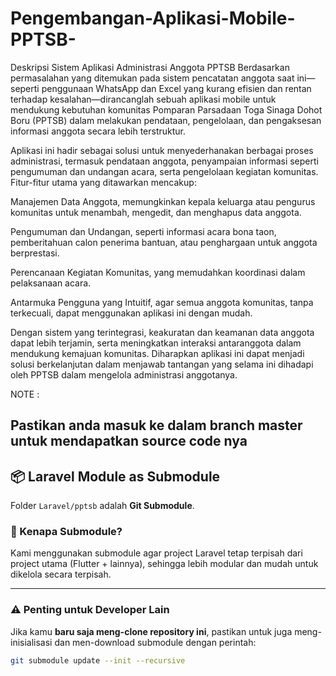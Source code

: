 # Pengembangan-Aplikasi-Mobile-PPTSB-

Deskripsi Sistem Aplikasi Administrasi Anggota PPTSB
Berdasarkan permasalahan yang ditemukan pada sistem pencatatan anggota saat ini—seperti penggunaan WhatsApp dan Excel yang kurang efisien dan rentan terhadap kesalahan—dirancanglah sebuah aplikasi mobile untuk mendukung kebutuhan komunitas Pomparan Parsadaan Toga Sinaga Dohot Boru (PPTSB) dalam melakukan pendataan, pengelolaan, dan pengaksesan informasi anggota secara lebih terstruktur.

Aplikasi ini hadir sebagai solusi untuk menyederhanakan berbagai proses administrasi, termasuk pendataan anggota, penyampaian informasi seperti pengumuman dan undangan acara, serta pengelolaan kegiatan komunitas. Fitur-fitur utama yang ditawarkan mencakup:

Manajemen Data Anggota, memungkinkan kepala keluarga atau pengurus komunitas untuk menambah, mengedit, dan menghapus data anggota.

Pengumuman dan Undangan, seperti informasi acara bona taon, pemberitahuan calon penerima bantuan, atau penghargaan untuk anggota berprestasi.

Perencanaan Kegiatan Komunitas, yang memudahkan koordinasi dalam pelaksanaan acara.

Antarmuka Pengguna yang Intuitif, agar semua anggota komunitas, tanpa terkecuali, dapat menggunakan aplikasi ini dengan mudah.

Dengan sistem yang terintegrasi, keakuratan dan keamanan data anggota dapat lebih terjamin, serta meningkatkan interaksi antaranggota dalam mendukung kemajuan komunitas. Diharapkan aplikasi ini dapat menjadi solusi berkelanjutan dalam menjawab tantangan yang selama ini dihadapi oleh PPTSB dalam mengelola administrasi anggotanya.


NOTE : 

## Pastikan anda masuk ke dalam branch master untuk mendapatkan source code nya
## 📦 Laravel Module as Submodule

Folder `Laravel/pptsb` adalah **Git Submodule**.

### 🔧 Kenapa Submodule?
Kami menggunakan submodule agar project Laravel tetap terpisah dari project utama (Flutter + lainnya), sehingga lebih modular dan mudah untuk dikelola secara terpisah.

---

### ⚠️ Penting untuk Developer Lain

Jika kamu **baru saja meng-clone repository ini**, pastikan untuk juga meng-inisialisasi dan men-download submodule dengan perintah:

```bash
git submodule update --init --recursive
